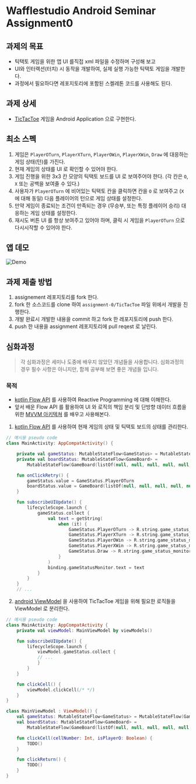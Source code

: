 # Wafflestudio Android Seminar Assignment0

## 과제의 목표
- 틱택토 게임을 위한 앱 UI 를직접 xml 파일을 수정하며 구성해 보고
- UI와 인터랙션(터치) 시 동작을 개발하여, 실제 실행 가능한 틱택토 게임을 개발한다.
- 과정에서 필요하다면 레포지토리에 포함된 스켈레톤 코드를 사용해도 된다.

## 과제 상세
- [TicTacToe](https://ko.wikipedia.org/wiki/%ED%8B%B1%ED%83%9D%ED%86%A0) 게임을 Android Application 으로 구현한다.

## 최소 스펙
1. 게임은 `PlayerOTurn`, `PlayerXTurn`, `PlayerOWin`, `PlayerXWin`, `Draw` 에 대응하는 게임 상태(턴)를 가진다.
2. 현재 게임의 상태를 UI 로 확인할 수 있어야 한다.
3. 게임 진행을 위한 3x3 칸 모양의 틱택토 보드를 UI 로 보여주어야 한다. (각 칸은 `O`, `X` 또는 공백을 보여줄 수 있다.)
4. 사용자가 `PlayerOTurn` 에 비어있는 틱택토 칸을 클릭하면 칸을 `O` 로 보여주고 (`X` 에 대해 동일) 다음 플레이어의 턴으로 게임 상태를 설정한다.
5. 만약 게임이 종료되는 조건이 만족되는 경우 (무승부, 또는 특정 플레이어 승리) 대응하는 게임 상태를 설정한다.
6. 재시도 버튼 UI 를 항상 보여주고 있어야 하며, 클릭 시 게임을 `PlayerOTurn` 으로 다시시작할 수 있어야 한다.

## 앱 데모
![Demo](demo.gif)
  
## 과제 제출 방법
1. assignement 레포지토리를 fork 한다.
2. fork 한 소스코드를 clone 하여 `assignment-0/TicTacToe` 파일 위에서 개발을 진행한다.
3. 개발 완료시 개발한 내용을 commit 하고 fork 한 레포지토리에 push 한다.
4. push 한 내용을 assignment 레포지토리에 pull reqest 로 날린다.

## 심화과정

> 각 심화과정은 세미나 도중에 배우지 않았던 개념들을 사용합니다.
> 심화과정의 경우 필수 사항은 아니지만, 함께 공부해 보면 좋은 개념들 입니다.

### 목적
- [kotlin Flow API](https://developer.android.com/kotlin/flow?hl=ko) 를 사용하여 Reactive Programming 에 대해 이해한다.
- 앞서 배운 Flow API 를 활용하여 UI 와 로직의 책임 분리 및 단방향 데이터 흐름을 위한 [MVVM 아키텍쳐](https://developer.android.com/topic/architecture?gclid=Cj0KCQjwjvaYBhDlARIsAO8PkE2rwPmn8V2KFzAdCJu4YXO8B9EpCs9YXoXLYEqpW09kkHqB4gQJRIYaAoCREALw_wcB&gclsrc=aw.ds) 를 배우고 사용해본다.


1. [kotlin Flow API](https://developer.android.com/kotlin/flow?hl=ko) 를 사용하여 현재 게임의 상태 및 틱택토 보드의 상태를 관리한다.
```kotlin
// 예시용 pseudo code
class MainActivity: AppCompatActivity() {

    private val gameStatus: MutableStateFlow<GameStatus> = MutableStateFlow(GameStatus.PlayerOTurn)
    private val boardStatus: MutableStateFlow<GameBoard> =
        MutableStateFlow(GameBoard(listOf(null, null, null, null, null, null, null, null, null)))

    fun onClickRetry() {
        gameStatus.value = GameStatus.PlayerOTurn
        boardStatus.value = GameBoard(listOf(null, null, null, null, null, null, null, null, null))
    }

    fun subscribeUIUpdate() {
        lifecycleScope.launch {
            gameStatus.collect {
                val text = getString(
                    when (it) {
                        GameStatus.PlayerOTurn -> R.string.game_status_monitor_player_o_turn
                        GameStatus.PlayerXTurn -> R.string.game_status_monitor_player_x_turn
                        GameStatus.PlayerOWin -> R.string.game_status_monitor_player_o_win
                        GameStatus.PlayerXWin -> R.string.game_status_monitor_player_x_win
                        GameStatus.Draw -> R.string.game_status_monitor_draw
                    }
                )
                binding.gameStatusMonitor.text = text
            }
        }
    }
    // ...
```

2. [android ViewModel](https://developer.android.com/topic/libraries/architecture/viewmodel?hl=ko) 을 사용하여 TicTacToe 게임을 위해 필요한 로직들을 ViewModel 로 분리한다.


```kotlin
// 예시용 pseudo code
class MainActivity: AppCompatActivity {
    private val viewModel: MainViewModel by viewModels()

    fun subscribeUIUpdate() {
        lifecycleScope.launch {
            viewModel.gameStatus.collect {
            // ...
            }
        }
    }

    fun clickCell() {
        viewModel.clickCell(/* */)
    }
}

class MainViewModel : ViewModel() {
    val gameStatus: MutableStateFlow<GameStatus> = MutableStateFlow(GameStatus.PlayerOTurn)
    val boardStatus: MutableStateFlow<GameBoard> =
        MutableStateFlow(GameBoard(listOf(null, null, null, null, null, null, null, null, null)))

    fun clickCell(cellNumber: Int, isPlayerO: Boolean) {
        TODO()
    }

    fun clickReturn() {
        TODO()
    }
}

```

